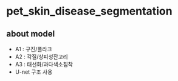# pet_skin_disease_segmentation

## about model
- A1 : 구진/플라크
- A2 : 각질/상피성잔고리
- A3 : 태선화/과다색소침착
- U-net 구조 사용
